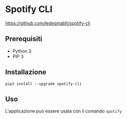 # Spotify CLI

https://github.com/ledesmablt/spotify-cli

## Prerequisiti
- Python 3
- PIP 3

## Installazione
```
pip3 install --upgrade spotify-cli
```

## Uso
L'applicazione può essere usata con il comando `spotify`
